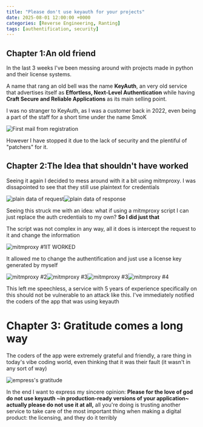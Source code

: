```yaml
---
title: "Please don't use keyauth for your projects"
date: 2025-08-01 12:00:00 +0000
categories: [Reverse Engineering, Ranting]
tags: [authentification, security]
---
```


## Chapter 1:An old friend

In the last 3 weeks I've been messing around with projects made in python and their license systems.

A name that rang an old bell was the name **KeyAuth**, an very old service that advertises itself as **Effortless, Next-Level Authentication** while having **Craft Secure and Reliable Applications** as its main selling point.

I was no stranger to KeyAuth, as I was a customer back in 2022, even being a part of the staff for a short time under the name SmoK

![First mail from registration](https://i.imgur.com/6QTrB2T.png)

However I have stopped it due to the lack of security and the plentiful of "patchers" for it.

## Chapter 2:The Idea that shouldn't have worked

Seeing it again I decided to mess around with it a bit using mitmproxy. I was dissapointed to see that they still use plaintext for credentials

![plain data of request](https://i.imgur.com/bqzqMc6.png)![plain data of response](https://i.imgur.com/4XhHqkf.png)

Seeing this struck me with an idea: what if using a mitmproxy script I can just replace the auth credentials to my own? **So I did just that**

The script was not complex in any way, all it does is intercept the request to it and change the information

![mitmproxy #1](https://i.imgur.com/rLJhGpY.png)IT WORKED

It allowed me to change the authentification and just use a license key generated by myself

![mitmproxy #2](https://i.imgur.com/hLBeiMW.png)![mitmproxy #3](https://i.imgur.com/1JhQQbQ.png)![mitmproxy #3](https://i.imgur.com/A8Pz2dc.png)![mitmproxy #4](https://i.imgur.com/UuYzyPq.png)

This left me speechless, a service with 5 years of experience specifically on this should not be vulnerable to an attack like this. I've immediately notified the coders of the app that was using keyauth

# Chapter 3: Gratitude comes a long way

The coders of the app were extremely grateful and friendly, a rare thing in today's vibe coding world, even thinking that it was their fault (it wasn't in any sort of way)

![empress's gratitude](https://i.imgur.com/mIlez6Q.png)

In the end I want to express my sincere opinion: **Please for the love of god do not use keyauth ~in production-ready versions of your application~ actually please do not use it at all,** all you're doing is trusting another service to take care of the most important thing when making a digital product: the licensing, and they do it terribly